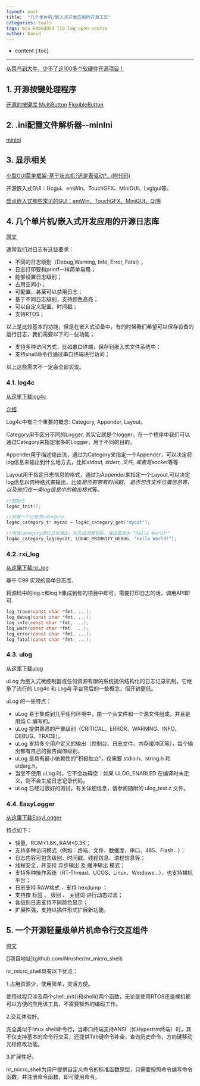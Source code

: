 ```yaml
---
layout: post
title:  "几个单片机/嵌入式开发应用的开源工具"
categories: tools
tags: mcu embedded lib log open-source
author: David
---
```


* content
{:toc}

---



[从菜鸟到大牛，少不了这100多个软硬件开源项目！](https://mp.weixin.qq.com/s/cbLJSMmUOW60FIJ6K6z67g)

## 1. 开源按键处理程序
[开源的按键库 MultiButton](https://github.com/liu2guang/MultiButton)
[FlexibleButton](https://github.com/zhaojuntao/FlexibleButton)

## 2. .ini配置文件解析器--minIni
[minIni](https://github.com/compuphase/minIni)

## 3. 显示相关
[小型GUI菜单框架-基于状态机?还是表驱动?...(附代码)](https://mp.weixin.qq.com/s?__biz=MzAwNjYwMjYyOA==&mid=2247491211&idx=1&sn=80c651e9b36ae104472542d01fb7244c&chksm=9b0bb460ac7c3d764c8be4c9cab2af4157c978172dc261dc036ece929e1caaaecf41096a5925&mpshare=1&scene=24&srcid=0201XrM5DXI8xFNMRwmxGX5V&sharer_sharetime=1612132577790&sharer_shareid=af43b8c65c55c076649d31f86aa3c934#rd)

开源嵌入式GUI：Ucgui、emWin、TouchGFX、MiniGUI、Lvglgui等。

[盘点嵌入式那些常见的GUI：emWin、TouchGFX、MiniGUI、Qt等](https://mp.weixin.qq.com/s/CGFQ4TM-sjZ958N8SkQOIg)


## 4. 几个单片机/嵌入式开发应用的开源日志库

[原文](https://mp.weixin.qq.com/s/alkM9OmciddhCpxX_xi9PQ)

通常我们对日志有这些要求：

* 不同的日志级别（Debug,Warning, Info, Error, Fatal）；
* 日志打印要和printf一样简单易用；
* 能够设置日志级别；
* 占用空间小；
* 可配置，甚至可以禁用日志；
* 基于不同日志级别，支持颜色高亮；
* 可以自定义配置，时间戳；
* 支持RTOS；

以上是比较基本的功能，但是在嵌入式设备中，有的时候我们希望可以保存设备的运行日志，我们需要以下的一些功能；
* 支持多种访问方式，比如串口终端，保存到嵌入式文件系统中；
* 支持shell命令行通过串口终端进行访问；

以上这些需求不一定会全部实现。


### 4.1. log4c

[从这里下载log4c](https://github.com/bmanojlovic/log4c)

[介绍](https://www.cnblogs.com/jyli/archive/2010/02/11/1660606.html)

Log4c中有三个重要的概念: Category, Appender, Layout。

Category用于区分不同的Logger, 其实它就是个logger。在一个程序中我们可以通过Category来指定很多的Logger，用于不同的目的。

Appender用于描述输出流，通过为Category来指定一个Appender，可以决定将log信息来输出到什么地方去，比如*stdout, stderr, 文件, 或者是socket*等等

Layout用于指定日志信息的格式，通过为Appender来指定一个Layout,可以决定log信息以何种格式来输出，比如*是否有带有时间戳， 是否包含文件位置信息等，以及他们在一条log信息中的输出格式*等。

```c
//初始化
log4c_init();

//获取一个已有的category
log4c_category_t* mycat = log4c_category_get("mycat");

//用该category进行日志输出，优先级为DEBUG，输出信息为 "Hello World!"
log4c_category_log(mycat, LOG4C_PRIORITY_DEBUG, "Hello World!");
```

### 4.2. rxi_log

[从这里下载rxi_log](https://github.com/rxi/log.c)

基于 C99 实现的简单日志库.

将源码中的log.c和log.h集成到你的项目中即可，需要打印日志的话，调用API即可.

```c
log_trace(const char *fmt, ...);
log_debug(const char *fmt, ...);
log_info(const char *fmt, ...);
log_warn(const char *fmt, ...);
log_error(const char *fmt, ...);
log_fatal(const char *fmt, ...);
```

### 4.3. ulog

[从这里下载ulog](https://github.com/rdpoor/ulog)

uLog 为嵌入式微控制器或任何资源有限的系统提供结构化的日志记录机制。它继承了流行的 Log4c 和 Log4j 平台背后的一些概念，但开销更低。

uLog 的一些特点：

* uLog 易于集成到几乎任何环境中，由一个头文件和一个源文件组成，并且是用纯 C 编写的。
* uLog 提供熟悉的严重级别（CRITICAL、ERROR、WARNING、INFO、DEBUG、TRACE）。
* uLog 支持多个用户定义的输出（控制台、日志文件、内存缓冲区等），每个输出都有自己的报告阈值级别。
* uLog 是具有最小依赖性的“积极独立”，仅需要 stdio.h、string.h 和 stdarg.h。
* 当您不使用 uLog 时，它不会妨碍您：如果 ULOG_ENABLED 在编译时未定义，则不会生成日志记录代码。
* uLog 已经过很好的测试。有关详细信息，请参阅随附的 ulog_test.c 文件。

### 4.4. EasyLogger

[从这里下载EasyLogger](https://github.com/armink/EasyLogger)

特点如下：

* 轻量，ROM<1.6K, RAM<0.3K；
* 支持多种访问模式（例如：终端、文件、数据库、串口、485、Flash...）；
* 日志内容可包含级别、时间戳、线程信息、进程信息等；
* 线程安全，并支持 异步输出 及 缓冲输出 模式；
* 支持多种操作系统（RT-Thread、UCOS、Linux、Windows...），也支持裸机平台；
* 日志支持 RAW格式 ，支持 hexdump ；
* 支持按 标签 、 级别 、 关键词 进行动态过滤；
* 各级别日志支持不同颜色显示；
* 扩展性强，支持以插件形式扩展新功能。

## 5. 一个开源轻量级单片机命令行交互组件
[原文](https://mp.weixin.qq.com/s/_tmiMNZBxlEp1Ixjv48hJA)

[]项目地址](github.com/Nrusher/nr_micro_shell)

nr_micro_shell具有以下优点：

1.占用资源少，使用简单，灵活方便。

使用过程只涉及两个shell_init()和shell()两个函数，无论是使用RTOS还是裸机都可以方便的应用该工具，不需要额外的编码工作。

2.交互体验好。

完全类似于linux shell命令行，当串口终端支持ANSI（如Hypertrm终端）时，其不仅支持基本的命令行交互，还提供Tab键命令补全，查询历史命令，方向键移动光标修改功能。

3.扩展性好。

nr_micro_shell为用户提供自定义命令的标准函数原型，只需要按照命令编写命令函数，并注册命令函数，即可使用命令。